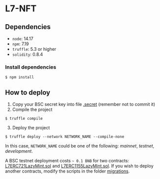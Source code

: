 # L7-NFT

## Dependencies
* `node`: 14.17
* `npm`: 7.19
* `truffle`: 5.3 or higher
* `solidity`: 0.8.4

### Install dependencies
```shell
$ npm install
```

## How to deploy
1. Copy your BSC secret key into file [.secret](./.secret) (remember not to commit it)
2. Compile the project
```shell
$ truffle compile
```
3. Deploy the project
```shell
$ truffle deploy --network NETWORK_NAME --compile-none
```
In this case, `NETWORK_NAME` could be one of the following: *mainnet*, *testnet*, *development*.

A BSC testnet deployment costs `~ 0.1 BNB` for two contracts: [L7ERC721LazyMint.sol](https://testnet.bscscan.com/tx/0x69a78f9571ed2808d153551e323d126441162721088ec8573812b0943a6f6a00) and [L7ERC1155LazyMint.sol](https://testnet.bscscan.com/tx/0x7649e9bd9b08d56527cd89d637c66dcdd14a9e0b955661e684126b66d683af58).
If you wish to deploy another contracts, modify the scripts in the folder [migrations](./migrations).
